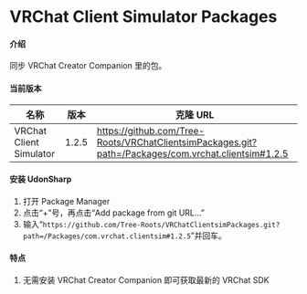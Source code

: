 # VRChat Client Simulator Packages

#### 介绍

同步 VRChat Creator Companion 里的包。

#### 当前版本

| 名称      | 版本  | 克隆 URL                                                                                            |
| --------- | ----- | --------------------------------------------------------------------------------------------------- |
| VRChat Client Simulator | 1.2.5 | https://github.com/Tree-Roots/VRChatClientsimPackages.git?path=/Packages/com.vrchat.clientsim#1.2.5 |

#### 安装 UdonSharp

1. 打开 Package Manager
2. 点击“+”号，再点击“Add package from git URL...”
3. 输入“`https://github.com/Tree-Roots/VRChatClientsimPackages.git?path=/Packages/com.vrchat.clientsim#1.2.5`”并回车。

#### 特点

1. 无需安装 VRChat Creator Companion 即可获取最新的 VRChat SDK
